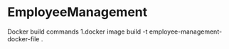 # EmployeeManagement

Docker build commands
1.docker image build -t employee-management-docker-file .
